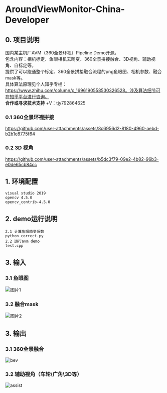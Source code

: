 # AroundViewMonitor-China-Developer
## 0. 项目说明  
国内某主机厂AVM（360全景环视）Pipeline Demo开源。  
包含内容：相机标定、鱼眼相机去畸变、360全景拼接融合、3D视角、辅助视角、自标定等。  
提供了可以跑通整个标定、360全景拼接融合流程的png鱼眼图、相机参数、融合mask等。  
具体算法原理见个人知乎专栏：https://www.zhihu.com/column/c_1696190558530326528。涉及算法细节可在知乎平台进行咨询。  
**合作或寻求技术支持** +V：tjy792864625  
### 0.1 360全景环视拼接  
https://github.com/user-attachments/assets/8c6956d2-8180-4960-aebd-b2b1e8775f64
### 0.2 3D 视角  
https://github.com/user-attachments/assets/b5dc3f79-09e2-4b82-96b3-e0de65cb84cc
## 1. 环境配置  
```
visual studio 2019
opencv 4.5.0
opencv_contrib-4.5.0
```

## 2. demo运行说明
```
2.1 计算鱼眼畸变系数
python correct.py
2.2 运行avm demo
test.cpp
```

## 3. 输入  
### 3.1 鱼眼图  
![图片1](https://github.com/user-attachments/assets/0aae2cd7-1046-479c-bf56-ae19bb2c6ee4)  
### 3.2 融合mask
![图片2](https://github.com/user-attachments/assets/ae246ea5-3a60-4861-990c-7763bb252464)  

## 3. 输出
### 3.1 360全景融合
![bev](https://github.com/user-attachments/assets/ed942443-6e68-45a1-91e1-6bf99050e97d)   

### 3.2 辅助视角（车轮\广角\3D等）
![assist](https://github.com/user-attachments/assets/a925cfda-2225-4d48-a92f-809318509ac1)




